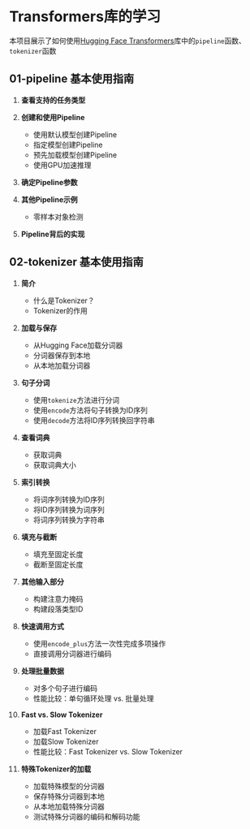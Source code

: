 
# Transformers库的学习

本项目展示了如何使用[Hugging Face Transformers](https://github.com/huggingface/transformers)库中的`pipeline`函数、`tokenizer`函数

## 01-pipeline 基本使用指南

1. **查看支持的任务类型**

2. **创建和使用Pipeline**
   - 使用默认模型创建Pipeline
   - 指定模型创建Pipeline
   - 预先加载模型创建Pipeline
   - 使用GPU加速推理

3. **确定Pipeline参数**

4. **其他Pipeline示例**
   - 零样本对象检测
   
5. **Pipeline背后的实现**


## 02-tokenizer 基本使用指南


1. **简介**
   - 什么是Tokenizer？
   - Tokenizer的作用

2. **加载与保存**
   - 从Hugging Face加载分词器
   - 分词器保存到本地
   - 从本地加载分词器

3. **句子分词**
   - 使用`tokenize`方法进行分词
   - 使用`encode`方法将句子转换为ID序列
   - 使用`decode`方法将ID序列转换回字符串

4. **查看词典**
   - 获取词典
   - 获取词典大小

5. **索引转换**
   - 将词序列转换为ID序列
   - 将ID序列转换为词序列
   - 将词序列转换为字符串

6. **填充与截断**
   - 填充至固定长度
   - 截断至固定长度

7. **其他输入部分**
   - 构建注意力掩码
   - 构建段落类型ID

8. **快速调用方式**
   - 使用`encode_plus`方法一次性完成多项操作
   - 直接调用分词器进行编码

9. **处理批量数据**
   - 对多个句子进行编码
   - 性能比较：单句循环处理 vs. 批量处理

10. **Fast vs. Slow Tokenizer**
    - 加载Fast Tokenizer
    - 加载Slow Tokenizer
    - 性能比较：Fast Tokenizer vs. Slow Tokenizer

11. **特殊Tokenizer的加载**
    - 加载特殊模型的分词器
    - 保存特殊分词器到本地
    - 从本地加载特殊分词器
    - 测试特殊分词器的编码和解码功能

